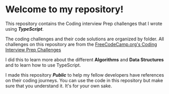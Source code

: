 # Welcome to my repository!

This repository contains the Coding interview Prep challenges that I wrote using ***TypeScript***. 

The coding challenges and their code solutions are organized by folder. All challenges on this repository are from the [FreeCodeCamp.org's Coding Interview Prep Challenges](https://www.example.com](https://www.freecodecamp.org/learn/coding-interview-prep/)https://www.freecodecamp.org/learn/coding-interview-prep/)

I did this to learn more about the different **Algorithms** and **Data Structures** and to learn how to use TypeScript.

I made this repository ***Public*** to help my fellow developers have references on their coding journeys. You can use the code in this repository but make sure that you understand it. It's for your own sake. 
